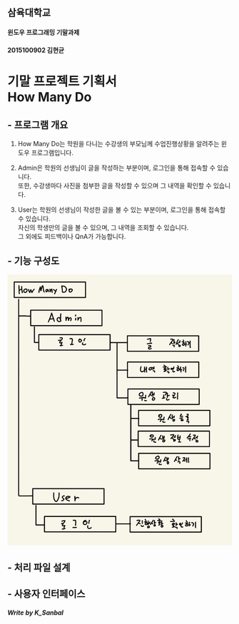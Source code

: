 ## 삼육대학교 
#### 윈도우 프로그래밍 기말과제
#### 2015100902 김현균 

# 기말 프로젝트 기획서 <br>How Many Do

## - 프로그램 개요
1. How Many Do는 학원을 다니는 수강생의 부모님께 수업진행상황을 알려주는 윈도우 프로그램입니다.

2. Admin은 학원의 선생님이 글을 작성하는 부분이며, 로그인을 통해 접속할 수 있습니다.
 <br>또한, 수강생마다 사진을 첨부한 글을 작성할 수 있으며 그 내역을 확인할 수 있습니다.

3. User는 학원의 선생님이 작성한 글을 볼 수 있는 부분이며, 로그인을 통해 접속할 수 있습니다.
 <br>자신의 학생만의 글을 볼 수 있으며, 그 내역을 조회할 수 있습니다.
 <br>그 외에도 피드백이나 QnA가 가능합니다.
 
##  - 기능 구성도
![System_map](./img/System_map_2.jpg)

## - 처리 파일 설계

## - 사용자 인터페이스


##### Write by K_Sanbal